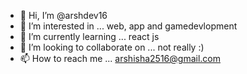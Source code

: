 - 👋 Hi, I’m @arshdev16
- 👀 I’m interested in ... web, app and gamedevlopment
- 🌱 I’m currently learning ... react js
- 💞️ I’m looking to collaborate on ... not really :)
- 📫 How to reach me ... arshisha2516@gmail.com  

<!---
arshdev16/arshdev16 is a ✨ special ✨ repository because its `README.md` (this file) appears on your GitHub profile.
You can click the Preview link to take a look at your changes.
--->
